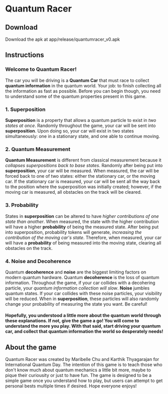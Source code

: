 # Quantum Racer

## Download
Download the apk at app/release/quantumracer_v0.apk

## Instructions
### Welcome to Quantum Racer!

The car you will be driving is a **Quantum Car** that must race to collect **quantum information** in the quantum world. Your job: to finish collecting all the information as fast as possible. Before you can begin though, you need to understand some of the quantum properties present in this game.

### 1. Superposition
**Superposition** is a property that allows a quantum particle to exist in *two states at once*. Randomly throughout the game, your car will be sent into **superposition**. Upon doing so, your car will exist in two states simultaneously: one in a stationary state, and one able to continue moving.

### 2. Quantum Measurement
**Quantum Measurement** is different from classical measurement because it *collapses superpositions back to base states*. Randomly after being put into **superposition**, your car will be measured. When measured, the car will be forced back to one of two states: either the stationary car, or the moving car. If the stationary car is measured, your car will be sent all the way back to the position where the superposition was initially created; however, if the moving car is measured, all obstacles on the track will be cleared.

### 3. Probability
States in **superposition** can be altered to have *higher contributions of one state than another*. When measured, the state with the higher contribution will have a higher **probability** of being the measured state. After being put into superposition, probability tokens will generate, *increasing the contribution of the moving car's state*. Therefore, when measured, your car will have a **probability** of being measured into the moving state, clearing all obstacles on the track. 

### 4. Noise and Decoherence
Quantum **decoherence** and **noise** are the biggest limiting factors on modern quantum hardware. Quantum **decoherence** is the loss of quantum information. Throughout the game, if your car collides with a decohering particle, your *quantum information collection will slow*. **Noise** jumbles quantum states. If your car collides with these noise particles, your visibility will be reduced. When in **superposition**, these particles will also randomly change your probability of measuring the state you want. Be careful!

#### Hopefully, you understood a little more about the quantum world through these explanations. If not, give the game a go! You will come to understand the more you play. With that said, start driving your quantum car, and collect that quantum information the world so desperately needs!


## About the game

Quantum Racer was created by Maribelle Chu and Karthik Thyagarajan for International Quantum Day. The intention of this game is to teach those who don't know much about quantum mechanics a little bit more, maybe to pique their curiousity or just to have fun. The game is designed to be a simple game once you understand how to play, but users can attempt to get personal bests multiple times if desired. Hope everyone enjoys!
